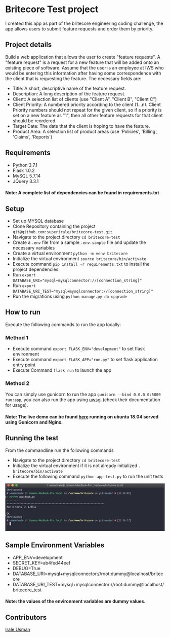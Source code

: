 # Britecore Test project

I created this app as part of the britecore engineering coding challenge, the app allows users to submit feature requests and order them by priority.

## Project details
Build a web application that allows the user to create "feature requests".
A "feature request" is a request for a new feature that will be added onto an existing piece of software. Assume that the user is an employee at IWS who would be entering this information after having some correspondence with the client that is requesting the feature. The necessary fields are:

* Title: A short, descriptive name of the feature request.
* Description: A long description of the feature request.
* Client: A selection list of clients (use "Client A", "Client B", "Client C")
* Client Priority: A numbered priority according to the client (1...n). Client Priority numbers should not repeat for  the given client, so if a priority is set on a new feature as "1", then all other feature requests for that client should be reordered.
* Target Date: The date that the client is hoping to have the feature.
* Product Area: A selection list of product areas (use 'Policies', 'Billing', 'Claims', 'Reports')

## Requirements
* Python 3.7.1
* Flask 1.0.2
* MySQL 5.7.14
* JQuery 3.3.1

#### Note: A complete list of dependencies can be found in requirements.txt


## Setup
* Set up MYSQL database
* Clone Repository containing the project `git@github.com:superirale/britecore-test.git`
* Navigate to the project directory `cd britecore-test`
* Create a `.env` file from a sample `.env.sample` file and update the necessary variables
* Create a virtual environment `python -m venv britecore`
* Initialize the virtual environment `source britecore/bin/activate`
* Execute command `pip install -r requirements.txt` to install the project dependencies.
* Run `export DATABASE_URI="mysql+mysqlconnector://[connection_string]"`
* Run `export DATABASE_URI_TEST="mysql+mysqlconnector://[connection_string]"`
* Run the migrations using `python manage.py db upgrade`

## How to run
Execute the following commands to run the app locally:

### Method 1
* Execute command `export FLASK_ENV="development"` to set flask environment
* Execute command `export FLASK_APP="run.py"` to set flask application entry point
* Execute Command `flask run` to launch the app

### Method 2
You can simply use gunicorn to run the app `gunicorn --bind 0.0.0.0:5000 run:app`, you can also run the app using [uwsgi](https://uwsgi-docs.readthedocs.io/en/latest/) (check their documentation for usage).

#### Note: The live demo can be found [here](http://217.69.6.212/) running on ubuntu 18.04 served using Gunicorn and Nginx.

## Running the test
From the commandline run the following commands

* Navigate to the project directory `cd britecore-test`
* Initialize the virtual environment if it is not already initialized `. britecore/bin/activate`
* Execute the following command `python app-test.py` to run the unit tests

![Running Test](https://raw.githubusercontent.com/superirale/britecore-test/master/app/static/images/tests.png)


## Sample Environment Variables
* APP_ENV=development
* SECRET_KEY=ab4fed44eef
* DEBUG=True
* DATABASE_URI=mysql+mysqlconnector://root:dummy@localhost/britecore
* DATABASE_URI_TEST=mysql+mysqlconnector://root:dummy@localhost/britecore_test

#### Note: the values of the environment variables are dummy values.



## Contributors
[Irale Usman](https://github.com/superirale)
